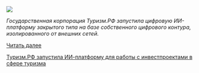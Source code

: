 <!--2025-08-28 11:26:13-->
<div class="yb">
  <div class="rss habr"><img src="https://habrastorage.org/getpro/habr/upload_files/6c8/4aa/3d8/6c84aa3d82d4a3d51e7820ab38d21657.png" /><p><em>Государственная корпорация Туризм.РФ запустила цифровую ИИ-платформу закрытого типа на базе собственного цифрового контура, изолированного от внешних сетей.</em></p> <a href="https://habr.com/ru/articles/941662/#habracut">Читать далее</a> <p class="titl"><a href="https://habr.com/ru/news/941662/?utm_source=habrahabr&utm_medium=rss&utm_campaign=941662">Туризм.РФ запустила ИИ-платформу для работы с инвестпроектами в сфере туризма</a></p></div>
</div>
